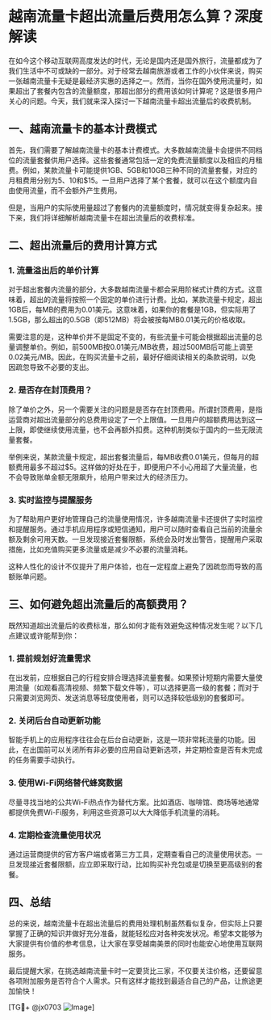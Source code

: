 # 越南流量卡超出流量后费用怎么算？深度解读

在如今这个移动互联网高度发达的时代，无论是国内还是国外旅行，流量都成为了我们生活中不可或缺的一部分。对于经常去越南旅游或者工作的小伙伴来说，购买一张越南流量卡无疑是最经济实惠的选择之一。然而，当你在国外使用流量时，如果超出了套餐内包含的流量额度，那超出部分的费用该如何计算呢？这是很多用户关心的问题。今天，我们就来深入探讨一下越南流量卡超出流量后的收费机制。

## 一、越南流量卡的基本计费模式

首先，我们需要了解越南流量卡的基本计费模式。大多数越南流量卡会提供不同档位的流量套餐供用户选择。这些套餐通常包括一定的免费流量额度以及相应的月租费。例如，某款流量卡可能提供1GB、5GB和10GB三种不同的流量套餐，对应的月租费用分别为$5、$10和$15。一旦用户选择了某个套餐，就可以在这个额度内自由使用流量，而不会额外产生费用。

但是，当用户的实际使用量超过了套餐内的流量额度时，情况就变得复杂起来。接下来，我们将详细解析越南流量卡在超出流量后的收费标准。

## 二、超出流量后的费用计算方式

### 1. 流量溢出后的单价计算

对于超出套餐内流量的部分，大多数越南流量卡都会采用阶梯式计费的方式。这意味着，超出的流量将按照一个固定的单价进行计费。比如，某款流量卡规定，超出1GB后，每MB的费用为0.01美元。这意味着，如果你的套餐是1GB，但实际用了1.5GB，那么超出的0.5GB（即512MB）将会被按每MB0.01美元的价格收取。

需要注意的是，这种单价并不是固定不变的，有些流量卡可能会根据超出流量的总量调整单价。例如，前500MB按0.01美元/MB收费，超过500MB后可能上调至0.02美元/MB。因此，在购买流量卡之前，最好仔细阅读相关的条款说明，以免因疏忽导致不必要的支出。

### 2. 是否存在封顶费用？

除了单价之外，另一个需要关注的问题是是否存在封顶费用。所谓封顶费用，是指运营商对超出流量部分的总费用设定了一个上限值。一旦用户的超额费用达到这一上限，即使继续使用流量，也不会再额外扣费。这种机制类似于国内的一些无限流量套餐。

举例来说，某款流量卡规定，超出套餐流量后，每MB收费0.01美元，但每月的超额费用最多不超过$5。这样做的好处在于，即便用户不小心用超了大量流量，也不会导致账单金额无限飙升，给用户带来过大的经济压力。

### 3. 实时监控与提醒服务

为了帮助用户更好地管理自己的流量使用情况，许多越南流量卡还提供了实时监控和提醒服务。通过手机应用程序或短信通知，用户可以随时查看自己当前的流量余额及剩余可用天数。一旦发现接近套餐限额，系统会及时发出警告，提醒用户采取措施，比如充值购买更多流量或是减少不必要的流量消耗。

这种人性化的设计不仅提升了用户体验，也在一定程度上避免了因疏忽而导致的高额账单问题。

## 三、如何避免超出流量后的高额费用？

既然知道超出流量后的收费标准，那么如何才能有效避免这种情况发生呢？以下几点建议或许能帮到你：

### 1. 提前规划好流量需求

在出发前，应根据自己的行程安排合理选择流量套餐。如果预计短期内需要大量使用流量（如观看高清视频、频繁下载文件等），可以选择更高一级的套餐；而对于只需要浏览网页、发送消息等轻度使用者，则可以选择较低级别的套餐即可。

### 2. 关闭后台自动更新功能

智能手机上的应用程序往往会在后台自动更新，这是一项非常耗流量的功能。因此，在出国前可以关闭所有非必要的应用自动更新选项，并定期检查是否有未完成的任务需要手动执行。

### 3. 使用Wi-Fi网络替代蜂窝数据

尽量寻找当地的公共Wi-Fi热点作为替代方案。比如酒店、咖啡馆、商场等地通常都提供免费Wi-Fi服务，利用这些资源可以大大降低手机流量的消耗。

### 4. 定期检查流量使用状况

通过运营商提供的官方客户端或者第三方工具，定期查看自己的流量使用状态。一旦发现接近套餐限额，应立即采取行动，比如购买补充包或是切换至更高级别的套餐。

## 四、总结

总的来说，越南流量卡在超出流量后的费用处理机制虽然看似复杂，但实际上只要掌握了正确的知识并做好充分准备，就能轻松应对各种突发状况。希望本文能够为大家提供有价值的参考信息，让大家在享受越南美景的同时也能安心地使用互联网服务。

最后提醒大家，在挑选越南流量卡时一定要货比三家，不仅要关注价格，还要留意各项附加服务是否符合个人需求。只有这样才能找到最适合自己的产品，让旅途更加愉快！

[TG💪+ @jx0703 ![Image](https://github.com/user-attachments/assets/dbca1d08-cadb-493c-b0ec-ad6f7a83f270)]